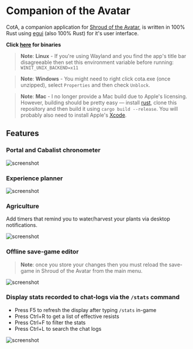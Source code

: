 # Companion of the Avatar

<!-- [![Dependency status](https://deps.rs/repo/github/Barugon/cota/status.svg)](https://deps.rs/repo/github/Barugon/cota) -->

CotA, a companion application for [Shroud of the Avatar](https://www.shroudoftheavatar.com), is written in 100% Rust using [egui](https://github.com/emilk/egui) (also 100% Rust) for it's user interface.

**Click [here](https://github.com/Barugon/cota/releases) for binaries**

> **Note**: **Linux** - If you're using Wayland and you find the app's title bar disagreeable then set this environment variable before running: `WINIT_UNIX_BACKEND=x11`

<!-- intentional spacing -->

> **Note**: **Windows** - You might need to right click cota.exe (once unzipped), select `Properties` and then check `Unblock`.

<!-- intentional spacing -->

> **Note**: **Mac** - I no longer provide a Mac build due to Apple's licensing. However, building should be pretty easy — install [rust](https://www.rust-lang.org/tools/install), clone this repository and then build it using `cargo build --release`. You will probably also need to install Apple's [Xcode](https://developer.apple.com/download/all/?q=xcode).

## Features

### Portal and Cabalist chronometer

![screenshot](https://a4.pbase.com/o12/09/605909/1/166622004.C6X9X0rG.Screenshotfrom20230317234110.png)

### Experience planner

![screenshot](https://a4.pbase.com/o12/09/605909/1/169657368.kKZqL4w3.Screenshotfrom20230415150803.png)

### Agriculture

Add timers that remind you to water/harvest your plants via desktop notifications.

![screenshot](https://a4.pbase.com/o12/09/605909/1/173475863.jbhPupmK.Screenshotfrom20230317234357.png)

### Offline save-game editor

> **Note**: once you store your changes then you must reload the save-game in Shroud of the Avatar from the main menu.

![screenshot](https://a4.pbase.com/o12/09/605909/1/170775639.MMl94QYP.Screenshotfrom20230317234519.png)

### Display stats recorded to chat-logs via the `/stats` command

- Press F5 to refresh the display after typing `/stats` in-game
- Press Ctrl+R to get a list of effective resists
- Press Ctrl+F to filter the stats
- Press Ctrl+L to search the chat logs

![screenshot](https://a4.pbase.com/o12/09/605909/1/164136608.QBmjRKgr.Screenshotfrom20230317234632.png)
